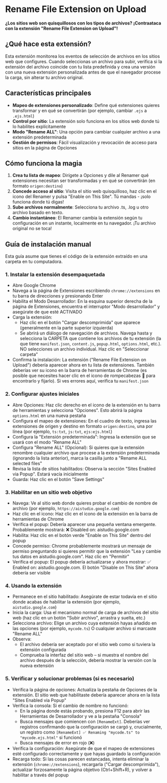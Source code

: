 # Rename File Extension on Upload

**¿Los sitios web son quisquillosos con los tipos de archivos? ¡Contraataca con la extensión "Rename File Extension on Upload"!**

## ¿Qué hace esta extensión?

Esta extensión monitorea los eventos de selección de archivos en los sitios web que configures. Cuando seleccionas un archivo para subir, verifica si la extensión del archivo coincide con tu lista predefinida y crea una versión con una nueva extensión personalizada antes de que el navegador procese la carga, sin alterar tu archivo original.

## Características principales

- **Mapeo de extensiones personalizado**: Define qué extensiones quieres transformar y en qué se convertirán (por ejemplo, cambiar `.ejs` a `.ejs.html`)
- **Control por sitio**: La extensión solo funciona en los sitios web donde tú lo habilites explícitamente
- **Modo "Rename ALL"**: Una opción para cambiar cualquier archivo a una extensión predeterminada
- **Gestión de permisos**: Fácil visualización y revocación de acceso para sitios en la página de Opciones

## Cómo funciona la magia

1. **Crea tu lista de mapeo**: Dirígete a Opciones y dile al Renamer qué extensiones necesitan ser transformadas y en qué se convertirán (en formato `origen:destino`)
2. **Concede acceso al sitio**: Visita el sitio web quisquilloso, haz clic en el icono del Renamer y pulsa "Enable on This Site". Tú mandas - ¡solo funciona donde tú digas!
3. **Sube archivos normalmente**: Selecciona tu archivo .ts, .log u otro archivo basado en texto.
4. **Cambio instantáneo**: El Renamer cambia la extensión según tu configuración en un instante, localmente en tu navegador. ¡Tu archivo original no se toca!

## Guía de instalación manual

Esta guía asume que tienes el código de la extensión extraído en una carpeta en tu computadora.

### 1. Instalar la extensión desempaquetada

- Abre Google Chrome
- Navega a la página de Extensiones escribiendo `chrome://extensions` en tu barra de direcciones y presionando Enter
- Habilita el Modo Desarrollador: En la esquina superior derecha de la página de Extensiones, encuentra el interruptor "Modo desarrollador" y asegúrate de que esté ACTIVADO
- Carga la extensión:
  - Haz clic en el botón "Cargar descomprimida" que aparece (generalmente en la parte superior izquierda)
  - Se abrirá un diálogo de navegación de archivos. Navega hasta y selecciona la CARPETA que contiene los archivos de tu extensión (la que tiene `manifest.json`, `content.js`, `popup.html`, `options.html`, etc.). NO selecciones un archivo individual. Haz clic en "Seleccionar carpeta"
- Confirma la instalación: La extensión ("Rename File Extension on Upload") debería aparecer ahora en tu lista de extensiones. También deberías ver su icono en la barra de herramientas de Chrome (es posible que necesites hacer clic en el icono de rompecabezas 🧩 para encontrarlo y fijarlo). Si ves errores aquí, verifica tu `manifest.json`

### 2. Configurar ajustes iniciales

- Abre Opciones: Haz clic derecho en el icono de la extensión en tu barra de herramientas y selecciona "Opciones". Esto abrirá la página `options.html` en una nueva pestaña
- Configura el mapeo de extensiones: En el cuadro de texto, ingresa las extensiones de origen y destino en formato `origen:destino`, una por línea (por ejemplo, `ts:txt`, `js:txt`, `ejs:ejs.html`)
- Configura la "Extensión predeterminada": Ingresa la extensión que se usará con el modo "Rename ALL"
- Configura "Rename ALL" (Opcional): Si quieres que la extensión renombre cualquier archivo que procese a la extensión predeterminada (ignorando la lista anterior), marca la casilla junto a "Rename ALL selected files"
- Revisa la lista de sitios habilitados: Observa la sección "Sites Enabled via Popup". Estará vacía inicialmente
- Guarda: Haz clic en el botón "Save Settings"

### 3. Habilitar en un sitio web objetivo

- Navega: Ve al sitio web donde quieres probar el cambio de nombre de archivo (por ejemplo, `https://aistudio.google.com`)
- Haz clic en el icono: Haz clic en el icono de la extensión en la barra de herramientas de Chrome
- Verifica el popup: Debería aparecer una pequeña ventana emergente. Probablemente mostrará: ❌ Disabled on: aistudio.google.com
- Habilita: Haz clic en el botón verde "Enable on This Site" dentro del popup
- Concede permiso: Chrome probablemente mostrará un mensaje de permiso preguntando si quieres permitir que la extensión "Lea y cambie tus datos en aistudio.google.com". Haz clic en "Permitir"
- Verifica el popup: El popup debería actualizarse y ahora mostrar: ✅ Enabled on: aistudio.google.com. El botón "Disable on This Site" ahora debería ser visible

### 4. Usando la extensión

- Permanece en el sitio habilitado: Asegúrate de estar todavía en el sitio donde acabas de habilitar la extensión (por ejemplo, `aistudio.google.com`)
- Inicia la carga: Usa el mecanismo normal de carga de archivos del sitio web (haz clic en un botón "Subir archivo", arrastra y suelta, etc.)
- Selecciona archivo: Elige un archivo cuya extensión hayas añadido en las opciones (por ejemplo, `mycode.ts`) O cualquier archivo si marcaste "Rename ALL"
- Observa:
  - El archivo debería ser aceptado por el sitio web como si tuviera la extensión configurada
  - Comprueba la interfaz del sitio web – si muestra el nombre del archivo después de la selección, debería mostrar la versión con la nueva extensión

### 5. Verificar y solucionar problemas (si es necesario)

- Verifica la página de opciones: Actualiza la pestaña de Opciones de la extensión. El sitio web que habilitaste debería aparecer ahora en la lista "Sites Enabled via Popup"
- Verifica la consola: Si el cambio de nombre no funcionó:
  - En la página donde estás probando, presiona F12 para abrir las Herramientas de Desarrollador y ve a la pestaña "Consola"
  - Busca mensajes que comiencen con `[RenameExt]`. Deberías ver registros confirmando que la configuración se cargó y, crucialmente, un registro como `[RenameExt] ✅ Renaming "mycode.ts" to "mycode.ejs.html"` si funcionó
  - Busca mensajes de error en rojo (❌)
- Verifica la configuración: Asegúrate de que el mapeo de extensiones esté configurado correctamente y que hayas guardado la configuración
- Recarga todo: Si las cosas parecen estancadas, intenta eliminar la extensión (`chrome://extensions`), recargarla ("Cargar descomprimida"), actualizar forzosamente la página objetivo (Ctrl+Shift+R), y volver a habilitar a través del popup